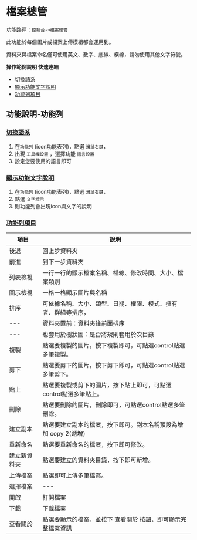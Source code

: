 # 檔案總管

功能路徑：`控制台->檔案總管`

此功能於每個圖片或檔案上傳模組都會運用到。

資料夾與檔案命名僅可使用英文、數字、底線、橫線，請勿使用其他文字符號。



**操作範例說明 快速連結**

* [切換語系](/guide/file-manager#切換語系)
* [顯示功能文字說明](/guide/file-manager#顯示功能文字說明)
* [功能列項目](/guide/file-manager#功能列項目)

##  功能說明-功能列

### [切換語系](/guide/file-manager#切換語系)

1. 在`功能列` (icon功能表列)，點選 `滑鼠右鍵`，
2. 出現 `工具欄設置` ，選擇功能 `語言設置`
3. 設定您要使用的語言即可

### [顯示功能文字說明](/guide/file-manager#顯示功能文字說明)

1. 在`功能列` (icon功能表列)，點選 `滑鼠右鍵`，
2. 點選 `文字標示` 
3. 則功能列會出現icon與文字的說明

### [功能列項目](/guide/file-manager#功能列項目)


| 項目  | 說明 |
|---|---|
|後退|回上步資料夾|
|前進|到下一步資料夾|
|列表檢視|一行一行的顯示檔案名稱、權線、修改時間、大小、檔案類別|
|圖示檢視|一格一格顯示圖片與名稱|
|排序|可依據名稱、大小、類型、日期、權限、模式、擁有者、群組等排序，|
|---|資料夾置前：資料夾往前面排序|
|---|也套用於樹狀圖：是否將規則套用於次目錄|
|複製|點選要複製的圖片，按下複製即可，可點選control點選多筆複製。|
|剪下|點選要剪下的圖片，按下剪下即可，可點選control點選多筆剪下。|
|貼上|點選要複製或剪下的圖片，按下貼上即可，可點選control點選多筆貼上。|
|刪除|點選要刪除的圖片，刪除即可，可點選control點選多筆刪除。|
|建立副本|點選要建立副本的檔案，按下即可。副本名稱預設為增加 copy 2(遞增)|
|重新命名|點選要重新命名的檔案，按下即可修改。|
|建立新資料夾|點選要建立的資料夾目錄，按下即可新增。|
|上傳檔案|點選即可上傳多筆檔案。|
|選擇檔案|---|
|開啟|打開檔案|
|下載|下載檔案|
|查看關於|點選要顯示的檔案，並按下 查看關於 按鈕，即可顯示完整檔案資訊|


